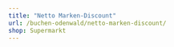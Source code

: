 ```yaml
---
title: "Netto Marken-Discount"
url: /buchen-odenwald/netto-marken-discount/
shop: Supermarkt
---
```

